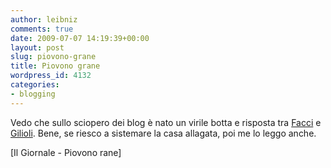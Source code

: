 ```yaml
---
author: leibniz
comments: true
date: 2009-07-07 14:19:39+00:00
layout: post
slug: piovono-grane
title: Piovono grane
wordpress_id: 4132
categories:
- blogging
---
```


Vedo che sullo sciopero dei blog è nato un virile botta e risposta tra [Facci](http://www.ilgiornale.it/a.pic1?ID=364467) e [Gilioli](http://gilioli.blogautore.espresso.repubblica.it/2009/07/07/14-luglio-risposta-a-filippo-facci/). Bene, se riesco a sistemare la casa allagata, poi me lo leggo anche.

[Il Giornale - Piovono rane]
